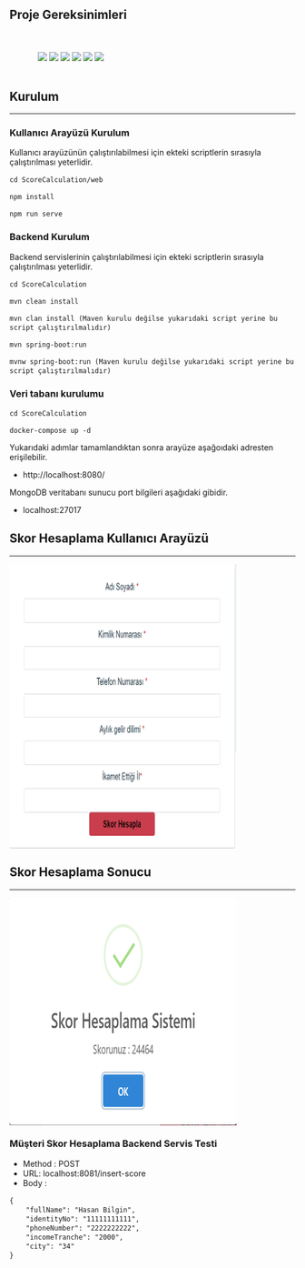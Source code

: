 ## Proje Gereksinimleri

<div style="margin:50px">
    <img align="center" src="https://www.docker.com/sites/default/files/d8/2019-07/vertical-logo-monochromatic.png" width=100px  />
    <img align="center" src="https://logos-download.com/wp-content/uploads/2016/10/Java_logo_icon.png" width=100px />
    <img align="center" src="https://seeklogo.com/images/S/spring-logo-9A2BC78AAF-seeklogo.com.png" width=100px />
    <img align="center" src="https://maven.apache.org/images/maven-logo-black-on-white.png" width=100px />
    <img align="center" src="https://zdnet3.cbsistatic.com/hub/i/r/2018/02/16/8abdb3e1-47bc-446e-9871-c4e11a46f680/resize/370xauto/8a68280fd20eebfa7789cdaa6fb5eff1/mongo-db-logo.png" width=100px />
    <img align="center" src="https://miro.medium.com/max/2800/1*y5YLuOKO5XM7MOzve6XsDQ.png" width=100px />
</div>

## Kurulum
<hr/>

### Kullanıcı Arayüzü Kurulum
Kullanıcı arayüzünün çalıştırılabilmesi için ekteki scriptlerin sırasıyla çalıştırılması yeterlidir.
```
cd ScoreCalculation/web
```
```
npm install
```
```
npm run serve
```
### Backend Kurulum
Backend servislerinin çalıştırılabilmesi için ekteki scriptlerin sırasıyla çalıştırılması yeterlidir.
```
cd ScoreCalculation
```
```
mvn clean install
```
```
mvn clan install (Maven kurulu değilse yukarıdaki script yerine bu script çalıştırılmalıdır)
```
```
mvn spring-boot:run
```
```
mvnw spring-boot:run (Maven kurulu değilse yukarıdaki script yerine bu script çalıştırılmalıdır)
```
### Veri tabanı kurulumu
```
cd ScoreCalculation
```
```
docker-compose up -d
```

Yukarıdaki adımlar tamamlandıktan sonra arayüze aşağoıdaki adresten erişilebilir.
* http://localhost:8080/

MongoDB veritabanı sunucu port bilgileri  aşağıdaki gibidir.
* localhost:27017

## Skor Hesaplama Kullanıcı Arayüzü
<hr/>
<img align="center" src="web/frontend.png" width="400px" height="500px"/>

## Skor Hesaplama Sonucu
<hr/>
<img align="center" src="web/frontend_score.png" width="400px" height="400px"/>

### Müşteri Skor Hesaplama Backend Servis Testi

* Method : POST
* URL: localhost:8081/insert-score
* Body : 
```
{
    "fullName": "Hasan Bilgin",
    "identityNo": "11111111111",
    "phoneNumber": "2222222222",
    "incomeTranche": "2000",
    "city": "34"
}
```
